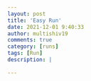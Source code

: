```yaml
---
layout: post
title: 'Easy Run'
date: 2021-12-01 9:40:33
author: multishiv19
comments: true
category: [runs]
tags: [Run]
description: |
    
---
```





<div width='100%' class='strava-embed-placeholder' data-embed-type='activity' data-embed-id='6331684403'></div>
<script src='https://strava-embeds.com/embed.js'></script>
